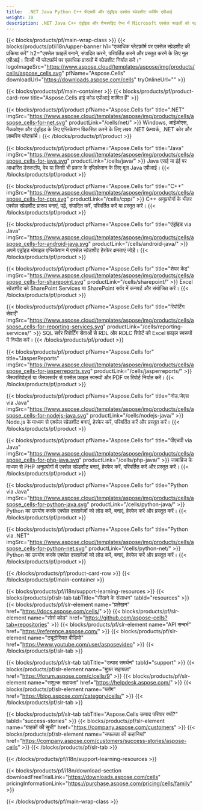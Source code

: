 ```yaml
---
title:  .NET Java Python C++ पीएचपी और एंड्रॉइड एक्सेल स्प्रेडशीट पार्सिंग एपीआई
weight: 10
description: .NET Java C++ एंड्रॉइड और शेयरपॉइंट ऐप्स में Microsoft एक्सेल फाइलों को पढ़ने, लिखने और हेरफेर करने के लिए लाइब्रेरी। एसएसआरएस और जैस्पररिपोर्ट्स में वर्कशीट निर्यात करें
---
```

{{< blocks/products/pf/main-wrap-class >}}
{{< blocks/products/pf/i18n/upper-banner h1="एकाधिक प्लेटफ़ॉर्म पर एक्सेल स्प्रेडशीट की प्रक्रिया करें" h2="एक्सेल फ़ाइलें बनाने, संपादित करने, परिवर्तित करने और प्रस्तुत करने के लिए मूल एपीआई। किसी भी प्लेटफ़ॉर्म पर एकाधिक प्रारूपों में स्प्रेडशीट निर्यात करें।" logoImageSrc="https://www.aspose.cloud/templates/aspose/img/products/cells/aspose_cells.svg" pfName="Aspose.Cells" downloadUrl="https://downloads.aspose.com/cells" tryOnlineUrl="" >}}

{{< blocks/products/pf/main-container >}}
{{< blocks/products/pf/product-card-row title="Aspose.Cells हाई कोड एपीआई शामिल हैं" >}}

{{< blocks/products/pf/product pfName="Aspose.Cells for" title=".NET" imgSrc="https://www.aspose.cloud/templates/aspose/img/products/cells/aspose_cells-for-net.svg" productLink="/cells/net/" >}}
Windows, आईओएस, मैकओएस और एंड्रॉइड के लिए एप्लिकेशन विकसित करने के लिए लक्ष्य .NET फ्रेमवर्क, .NET कोर और ज़ामरिन प्लेटफॉर्म।
{{< /blocks/products/pf/product >}}

{{< blocks/products/pf/product pfName="Aspose.Cells for" title="Java" imgSrc="https://www.aspose.cloud/templates/aspose/img/products/cells/aspose_cells-for-java.svg" productLink="/cells/java/" >}}
Java एसई या ईई पर आधारित डेस्कटॉप, वेब या किसी भी प्रकार के एप्लिकेशन के लिए मूल Java एपीआई।
{{< /blocks/products/pf/product >}}

{{< blocks/products/pf/product pfName="Aspose.Cells for" title="C++" imgSrc="https://www.aspose.cloud/templates/aspose/img/products/cells/aspose_cells-for-cpp.svg" productLink="/cells/cpp/" >}}
C++ अनुप्रयोगों के भीतर एक्सेल स्प्रेडशीट प्रारूप बनाएं, पढ़ें, संपादित करें, परिवर्तित करें या प्रस्तुत करें।
{{< /blocks/products/pf/product >}}

{{< blocks/products/pf/product pfName="Aspose.Cells for" title="एंड्रॉइड via Java" imgSrc="https://www.aspose.cloud/templates/aspose/img/products/cells/aspose_cells-for-android-java.svg" productLink="/cells/android-java/" >}}
अपने एंड्रॉइड मोबाइल एप्लिकेशन में एक्सेल स्प्रेडशीट हेरफेर क्षमताएं जोड़ें।
{{< /blocks/products/pf/product >}}

{{< blocks/products/pf/product pfName="Aspose.Cells for" title="शेयर केंद्र" imgSrc="https://www.aspose.cloud/templates/aspose/img/products/cells/aspose_cells-for-sharepoint.svg" productLink="/cells/sharepoint/" >}}
Excel स्प्रेडशीट को SharePoint Services या SharePoint सर्वर में कनवर्ट और संयोजित करें।
{{< /blocks/products/pf/product >}}

{{< blocks/products/pf/product pfName="Aspose.Cells for" title="रिपोर्टिंग सेवाएँ" imgSrc="https://www.aspose.cloud/templates/aspose/img/products/cells/aspose_cells-for-reporting-services.svg" productLink="/cells/reporting-services/" >}}
SQL सर्वर रिपोर्टिंग सेवाओं से RDL और RDLC रिपोर्ट को Excel फ़ाइल स्वरूपों में निर्यात करें।
{{< /blocks/products/pf/product >}}

{{< blocks/products/pf/product pfName="Aspose.Cells for" title="JasperReports" imgSrc="https://www.aspose.cloud/templates/aspose/img/products/cells/aspose_cells-for-jasperreports.svg" productLink="/cells/jasperreports/" >}}
जैस्पररिपोर्ट्स या जैस्परसर्वर से एक्सेल फ़ाइल स्वरूपों और PDF पर रिपोर्ट निर्यात करें।
{{< /blocks/products/pf/product >}}

{{< blocks/products/pf/product pfName="Aspose.Cells for" title="नोड.जेएस via Java" imgSrc="https://www.aspose.cloud/templates/aspose/img/products/cells/aspose_cells-for-nodejs-java.svg" productLink="/cells/nodejs-java/" >}}
Node.js के माध्यम से एक्सेल स्प्रेडशीट बनाएं, हेरफेर करें, परिवर्तित करें और प्रस्तुत करें।
{{< /blocks/products/pf/product >}}

{{< blocks/products/pf/product pfName="Aspose.Cells for" title="पीएचपी via Java" imgSrc="https://www.aspose.cloud/templates/aspose/img/products/cells/aspose_cells-for-php-java.svg" productLink="/cells/php-java/" >}}
जावाब्रिज के माध्यम से PHP अनुप्रयोगों में एक्सेल स्प्रेडशीट बनाएं, हेरफेर करें, परिवर्तित करें और प्रस्तुत करें।
{{< /blocks/products/pf/product >}}

{{< blocks/products/pf/product pfName="Aspose.Cells for" title="Python via Java" imgSrc="https://www.aspose.cloud/templates/aspose/img/products/cells/aspose_cells-for-python-java.svg" productLink="/cells/python-java/" >}}
Python का उपयोग करके एक्सेल दस्तावेज़ों को लोड करें, बनाएं, हेरफेर करें और प्रस्तुत करें।
{{< /blocks/products/pf/product >}}

{{< blocks/products/pf/product pfName="Aspose.Cells for" title="Python via .NET" imgSrc="https://www.aspose.cloud/templates/aspose/img/products/cells/aspose_cells-for-python-net.svg" productLink="/cells/python-net/" >}}
Python का उपयोग करके एक्सेल दस्तावेज़ों को लोड करें, बनाएं, हेरफेर करें और प्रस्तुत करें।
{{< /blocks/products/pf/product >}}

{{< /blocks/products/pf/product-card-row >}}
{{< /blocks/products/pf/main-container >}}

{{< blocks/products/pf/i18n/support-learning-resources >}}
{{< blocks/products/pf/slr-tab tabTitle="सीखने के संसाधन" tabId="resources" >}}
{{< blocks/products/pf/slr-element name="प्रलेखन" href="https://docs.aspose.com/cells/" >}}
{{< blocks/products/pf/slr-element name="सोर्स कोड" href="https://github.com/aspose-cells?tab=repositories" >}}
{{< blocks/products/pf/slr-element name="API सन्दर्भ" href="https://reference.aspose.com/" >}}
{{< blocks/products/pf/slr-element name="ट्यूटोरियल वीडियो" href="https://www.youtube.com/user/asposevideo" >}}
{{< /blocks/products/pf/slr-tab >}}

{{< blocks/products/pf/slr-tab tabTitle="उत्पाद समर्थन" tabId="support" >}}
{{< blocks/products/pf/slr-element name="मुफ़्त सहायता" href="https://forum.aspose.com/c/cells/9" >}}
{{< blocks/products/pf/slr-element name="सशुल्क सहायता" href="https://helpdesk.aspose.com/" >}}
{{< blocks/products/pf/slr-element name="ब्लॉग" href="https://blog.aspose.com/category/cells/" >}}
{{< /blocks/products/pf/slr-tab >}}

{{< blocks/products/pf/slr-tab tabTitle="Aspose.Cells उत्पाद परिवार क्यों?" tabId="success-stories" >}}
{{< blocks/products/pf/slr-element name="ग्राहकों की सूची" href="https://company.aspose.com/customers" >}}
{{< blocks/products/pf/slr-element name="सफलता की कहानियां" href="https://company.aspose.com/customers/success-stories/aspose-cells" >}}
{{< /blocks/products/pf/slr-tab >}}

{{< /blocks/products/pf/i18n/support-learning-resources >}}

{{< blocks/products/pf/i18n/download-section downloadFreeTrialLink="https://downloads.aspose.com/cells" pricingInformationLink="https://purchase.aspose.com/pricing/cells/family" >}}

{{< /blocks/products/pf/main-wrap-class >}}
